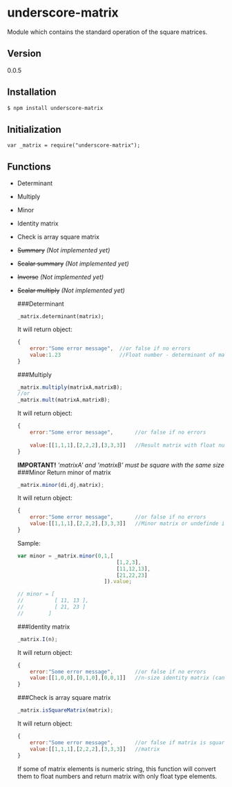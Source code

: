 underscore-matrix
=================

Module which contains the standard operation of the square matrices.

Version
------

0.0.5

Installation
------------

```sh
$ npm install underscore-matrix
```

Initialization
----------------

```
var _matrix = require("underscore-matrix");
```

Functions
--------------

 - Determinant
 - Multiply
 - Minor
 - Identity matrix
 - Check is array square matrix
 - ~~Summary~~ *(Not implemented yet)*
 - ~~Scalar summary~~ *(Not implemented yet)*
 - ~~Inverse~~ *(Not implemented yet)*
 - ~~Scalar multiply~~ *(Not implemented yet)*

    ###Determinant
    
    ```javscript
    _matrix.determinant(matrix);
    ```
    It will return object:
    
    ```javascript
    {
        error:"Some error message",  //or false if no errors
        value:1.23                   //Float number - determinant of matrix (can be undefinde if error)
    }
    ```
    ###Multiply
    ```javascript
    _matrix.multiply(matrixA,matrixB);
    //or
    _matrix.mult(matrixA,matrixB);
    ```
    It will return object:
    
    ```javascript
    {
        error:"Some error message",       //or false if no errors
        
        value:[[1,1,1],[2,2,2],[3,3,3]]   //Result matrix with float numbers - multiply of matrixA*matrixB (can be undefinde if error)
    }
    ```
    **IMPORTANT!**  *'matrixA' and 'matrixB' must be square with the same size* 
    ###Minor
    Return minor of matrix
    ```javascript
    _matrix.minor(di,dj,matrix);
    ```
    It will return object:
    
    ```javascript
    {
        error:"Some error message",       //or false if no errors
        value:[[1,1,1],[2,2,2],[3,3,3]]   //Minor matrix or undefinde if error
    }
    ```
    Sample:
    ```javascript
    var minor = _matrix.minor(0,1,[
                                    [1,2,3],
                                    [11,12,13],
                                    [21,22,23]
                                ]).value;
    
    // minor = [ 
    //          [ 11, 13 ], 
    //          [ 21, 23 ] 
    //        ]
    ```
    ###Identity matrix
    ```javascript
    _matrix.I(n);
    ```
    It will return object:
    
    ```javascript
    {
        error:"Some error message",       //or false if no errors
        value:[[1,0,0],[0,1,0],[0,0,1]]   //n-size identity matrix (can be undefinde if error)
    }
    ```
    ###Check is array square matrix
    ```javascript
    _matrix.isSquareMatrix(matrix);
    ```
      It will return object:
    
    ```javascript
    {
        error:"Some error message",       //or false if matrix is square
        value:[[1,1,1],[2,2,2],[3,3,3]]   //matrix 
    }
    ```  
   If some of matrix elements is numeric string, this function will convert them to float numbers and return matrix with only float type elements.
    
    